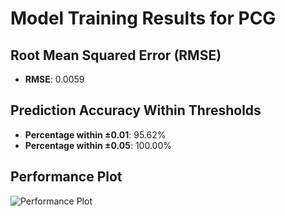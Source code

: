 # Model Training Results for PCG

## Root Mean Squared Error (RMSE)
- **RMSE**: 0.0059

## Prediction Accuracy Within Thresholds
- **Percentage within ±0.01**: 95.62%
- **Percentage within ±0.05**: 100.00%

## Performance Plot
![Performance Plot](../imgs/PCG.png)
